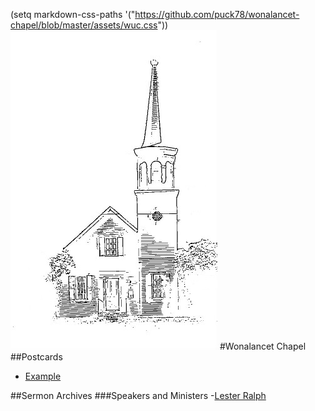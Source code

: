 (setq markdown-css-paths '("https://github.com/puck78/wonalancet-chapel/blob/master/assets/wuc.css"))
![Image](https://github.com/puck78/wonalancet-chapel/blob/master/images/Chapel%20Cover%20Image%20-%20icon%20-%2050%20percent.jpg)
#Wonalancet Chapel 
##Postcards
- [Example](www.example.com)
 
##Sermon Archives
###Speakers and Ministers
-[Lester Ralph](https://github.com/puck78/wonalancet-chapel/tree/master/sermons/Lester%20Ralph)







